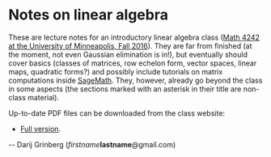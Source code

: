 # Notes on linear algebra

These are lecture notes for an introductory linear algebra class
([Math 4242 at the University of Minneapolis, Fall
2016](http://www.cip.ifi.lmu.de/~grinberg/t/16f/)).
They are far from finished (at the moment, not even Gaussian
elimination is in!), but eventually should cover basics (classes
of matrices, row echelon form, vector spaces, linear maps,
quadratic forms?) and possibly include tutorials on matrix
computations inside [SageMath](http://www.sagemath.org/).
They, however, already go beyond the class in some aspects
(the sections marked with an asterisk in their title are non-class
material).

Up-to-date PDF files can be downloaded from the class website:

- [Full version](http://www.cip.ifi.lmu.de/~grinberg/t/16f/lina.pdf).

-- Darij Grinberg (*firstname***lastname**@gmail.com)
